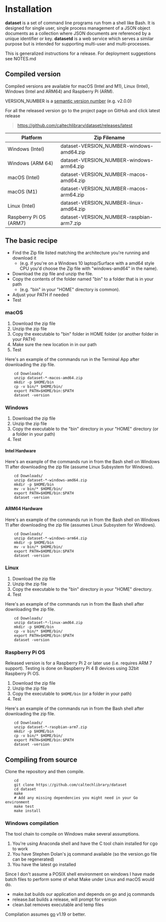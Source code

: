 Installation
============

__dataset__ is a set of command line programs run from a shell like Bash.
It is designed for single user, single process management of a JSON
object documents as a collection where JSON documents are referenced
by a unique identifier or key.  __datasetd__ is a web service which
serves a similar purpose but is intended for supporting multi-user
and multi-processes.

This is generalized instructions for a release.  For deployment suggestions 
see NOTES.md

Compiled version
----------------

Compiled versions are available for macOS (Intel and M1), Linux (Intel), 
Windows (Intel and ARM64) and Raspberry Pi (ARM).

VERSION_NUMBER is a [semantic version number](http://semver.org/) (e.g. v2.0.0)


For all the released version go to the project page on GitHub and click
latest release

>    https://github.com/caltechlibrary/dataset/releases/latest


| Platform         | Zip Filename                             | 
|------------------|------------------------------------------|
| Windows (Intel)  | dataset-VERSION_NUMBER-windows-amd64.zip |
| Windows (ARM 64) | dataset-VERSION_NUMBER-windows-arm64.zip |
| macOS (Intel)    | dataset-VERSION_NUMBER-macos-amd64.zip   |
| macOS (M1)       | dataset-VERSION_NUMBER-macos-arm64.zip   |
| Linux (Intel)    | dataset-VERSION_NUMBER-linux-amd64.zip   |
| Raspberry Pi OS (ARM7) | dataset-VERSION_NUMBER-raspbian-arm7.zip |


The basic recipe
----------------

- Find the Zip file listed matching the architecture you're running and download it
    - (e.g. if you're on a Windows 10 laptop/Surface with a amd64 style CPU you'd choose the Zip file with "windows-amd64" in the name).
- Download the zip file and unzip the file.
- Copy the contents of the folder named "bin" to a folder that is in your path 
    - (e.g. "bin" in your "HOME" directory is common).
- Adjust your PATH if needed
- Test


### macOS

1. Download the zip file
2. Unzip the zip file
3. Copy the executable to "bin" folder in HOME folder (or another folder in your PATH)
4. Make sure the new location in in our path
5. Test

Here's an example of the commands run in the Terminal App after
downloading the zip file.

```shell
    cd Downloads/
    unzip dataset-*-macos-amd64.zip
    mkdir -p $HOME/bin
    cp -v bin/* $HOME/bin/
    export PATH=$HOME/bin:$PATH
    dataset -version
```

### Windows

1. Download the zip file
2. Unzip the zip file
3. Copy the executable to the "bin" directory in your "HOME" directory (or a folder in your path)
4. Test

#### Intel Hardware

Here's an example of the commands run in from the Bash shell on Windows 11
after downloading the zip file (assume Linux Subsystem for Windows).

```shell
    cd Downloads/
    unzip dataset-*-windows-amd64.zip
    mkdir -p $HOME/bin
    mv -v bin/* $HOME/bin/
    export PATH=$HOME/bin:$PATH
    dataset -version
```

#### ARM64 Hardware

Here's an example of the commands run in from the Bash shell on Windows 11
after downloading the zip file (assumes Linux Subsystem for Windows).

```shell
    cd Downloads/
    unzip dataset-*-windows-arm64.zip
    mkdir -p $HOME/bin
    mv -v bin/* $HOME/bin/
    export PATH=$HOME/bin:$PATH
    dataset -version
```


### Linux 

1. Download the zip file
2. Unzip the zip file
3. Copy the executable to the "bin" directory in your "HOME" directory.
4. Test

Here's an example of the commands run in from the Bash shell after
downloading the zip file.

```shell
    cd Downloads/
    unzip dataset-*-linux-amd64.zip
    mkdir -p $HOME/bin
    cp -v bin/* $HOME/bin/
    export PATH=$HOME/bin:$PATH
    dataset -version
```


### Raspberry Pi OS

Released version is for a Raspberry Pi 2 or later use (i.e. requires ARM 7
support). Testing is done on Raspberry Pi 4 B devices using 32bit
Raspberry Pi OS.

1. Download the zip file
2. Unzip the zip file
3. Copy the executable to `$HOME/bin` (or a folder in your path)
4. Test

Here's an example of the commands run in from the Bash shell after
downloading the zip file.

```shell
    cd Downloads/
    unzip dataset-*-raspbian-arm7.zip
    mkdir -p $HOME/bin
    cp -v bin/* $HOME/bin/
    export PATH=$HOME/bin:$PATH
    dataset -version
```


## Compiling from source

Clone the repository and then compile.

```shell
    cd
    git clone https://github.com/caltechlibrary/dataset
    cd dataset
    make
    # Add any missing dependencies you might need in your Go environment
    make test
    make install
```

### Windows compilation

The tool chain to compile on Windows make several assumptions.

1. You're using Anaconda shell and have the C tool chain installed for
   cgo to work
2. You have Stephen Dolan's jq command available (so the version.go file
   can be regenerated)
3. You have the latest go installed

Since I don't assume a POSIX shell environment on windows I have made
batch files to perform some of what Make under Linux and macOS would do.

- make.bat builds our application and depends on go and jq commands
- release.bat builds a release, will prompt for version
- clean.bat removes executable and temp files


Compilation assumes [go](https://github.com/golang/go) v1.19 or better.

